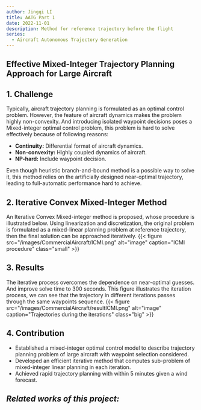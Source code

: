 ```yaml
---
author: Jingqi LI
title: AATG Part 1
date: 2022-11-01
description: Method for reference trajectory before the flight
series:
  - Aircraft Autonomous Trajectory Generation
---
```


## Effective Mixed-Integer Trajectory Planning Approach for Large Aircraft

## 1. Challenge
Typically, aircraft trajectory planning is formulated as an optimal control problem. However, the feature of aircraft dynamics makes the problem highly non-convexity. And introducing isolated waypoint decisions poses a Mixed-integer optimal control problem, this problem is hard to solve effectively because of following reasons:
- **Continuity:** Differential format of aircraft dynamics.
- **Non-convexity:** Highly coupled dynamics of aircraft.
- **NP-hard:** Include waypoint decision.

Even though heuristic branch-and-bound method is a possible way to solve it, this method relies on the artificially designed near-optimal trajectory, leading to full-automatic performance hard to achieve.

## 2. Iterative Convex Mixed-Integer Method
An Iterative Convex Mixed-integer method is proposed, whose procedure is illustrated below. Using linearization and discretization, the original problem is formulated as a mixed-linear planning problem at reference trajectory, then the final solution can be approached iteratively. 
{{< figure src="/images/CommercialAircraft/ICMI.png" alt="image" caption="ICMI procedure" class="small" >}}

## 3. Results
The iterative process overcomes the dependence on near-optimal guesses. And improve solve time to 300 seconds. This figure illustrates the iteration process, we can see that the trajectory in different iterations passes through the same waypoints sequence.
{{< figure src="/images/CommercialAircraft/resultICMI.png" alt="image" caption="Trajectories during the iterations" class="big" >}}

## 4. Contribution
- Established a mixed-integer optimal control model to describe trajectory planning problem of
large aircraft with waypoint selection considered.
- Developed an efficient iterative method that computes sub-problem of mixed-integer linear
planning in each iteration.
- Achieved rapid trajectory planning with within 5 minutes given a wind forecast.

## *Related works of this project:*